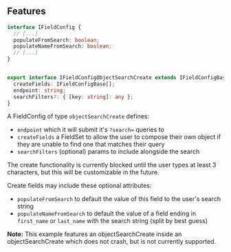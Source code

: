 
## Features

```ts
interface IFieldConfig {
  // [...]
  populateFromSearch: boolean;
  populateNameFromSearch: boolean;
  // [...]
}


export interface IFieldConfigObjectSearchCreate extends IFieldConfigBase {
  createFields: IFieldConfigBase[];
  endpoint: string;
  searchFilters?: { [key: string]: any };
}
```

A FieldConfig of type `objectSearchCreate` defines:

- `endpoint` which it will submit it's `?search=` queries to
- `createFields` a FieldSet to allow the user to compose their own
  object if they are unable to find one that matches their query
- `searchFilters` (optional) params to include alongside the search
  
The create functionality is currently blocked until the user types  at least
3 characters, but this will be customizable in the future.

Create fields may include these optional attributes:

- `populateFromSearch` to default the value of this field to the user's search 
  string
- `populateNameFromSearch` to default the value of a field ending in
  `first_name` or `last_name` with the search string  (split by best guess)


**Note:** This example features an objectSearchCreate inside an 
objectSearchCreate which does not crash, but is not currently supported.
